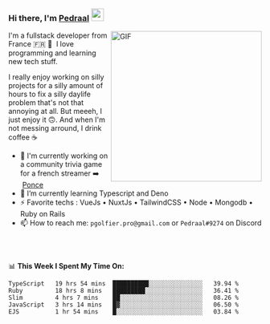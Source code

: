 ### Hi there, I'm <a href="https://pedraal.dev" target="_blank">Pedraal</a> <img src="https://media.giphy.com/media/hvRJCLFzcasrR4ia7z/giphy.gif" width="25px">
<img align="right" alt="GIF" src="https://pedraal.dev/avatar.png" width="300" height="300" />
I'm a fullstack developer from France 🇫🇷 🥖 &nbsp;I love programming and learning new
tech stuff.

I really enjoy working on silly projects for a silly amount of hours to fix a
silly daylife problem that's not that annoying at all. But meeeh, I just enjoy
it 🙃. And when I'm not messing arround, I drink coffee ☕

- 🔭  I'm currently working on a community trivia game for a french streamer ➡️ &nbsp;<a href="https://twitch.tv/ponce" target="_blank">Ponce</a>
- 🌱 I’m currently learning Typescript and Deno
- ⚡ Favorite techs : VueJs &bull; NuxtJs &bull; TailwindCSS &bull; Node &bull; Mongodb &bull; Ruby on Rails
- 📫 How to reach me: `pgolfier.pro@gmail.com` or `Pedraal#9274` on Discord

<br>
<br>

📊 **This Week I Spent My Time On:**
<!--START_SECTION:waka-->
```text
TypeScript   19 hrs 54 mins  ██████████░░░░░░░░░░░░░░░   39.94 % 
Ruby         18 hrs 8 mins   █████████░░░░░░░░░░░░░░░░   36.41 % 
Slim         4 hrs 7 mins    ██░░░░░░░░░░░░░░░░░░░░░░░   08.26 % 
JavaScript   3 hrs 14 mins   █▓░░░░░░░░░░░░░░░░░░░░░░░   06.50 % 
EJS          1 hr 54 mins    █░░░░░░░░░░░░░░░░░░░░░░░░   03.84 % 
```
<!--END_SECTION:waka-->
